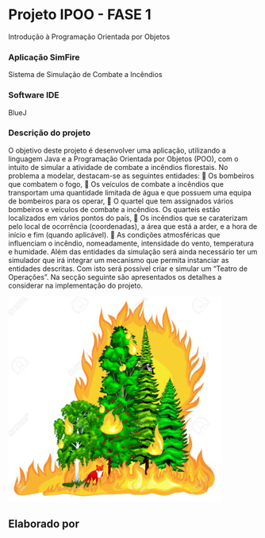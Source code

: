 # Projeto IPOO - FASE 1

Introdução à Programação Orientada por Objetos

### Aplicação SimFire
Sistema de Simulação de Combate a Incêndios

### Software IDE
BlueJ


### Descrição do projeto
O objetivo deste projeto é desenvolver uma aplicação, utilizando a linguagem Java e a Programação
Orientada por Objetos (POO), com o intuito de simular a atividade de combate a incêndios florestais.
No problema a modelar, destacam-se as seguintes entidades:
 Os bombeiros que combatem o fogo,
 Os veículos de combate a incêndios que transportam uma quantidade limitada de água e que possuem
uma equipa de bombeiros para os operar,
 O quartel que tem assignados vários bombeiros e veículos de combate a incêndios. Os quarteis estão
localizados em vários pontos do país,
 Os incêndios que se caraterizam pelo local de ocorrência (coordenadas), a área que está a arder, e
a hora de início e fim (quando aplicável).
 As condições atmosféricas que influenciam o incêndio, nomeadamente, intensidade do vento,
temperatura e humidade.
Além das entidades da simulação será ainda necessário ter um simulador que irá integrar um mecanismo que
permita instanciar as entidades descritas. Com isto será possível criar e simular um “Teatro de Operações”.
Na secção seguinte são apresentados os detalhes a considerar na implementação do projeto.

![](simfire.png)


## Elaborado por 